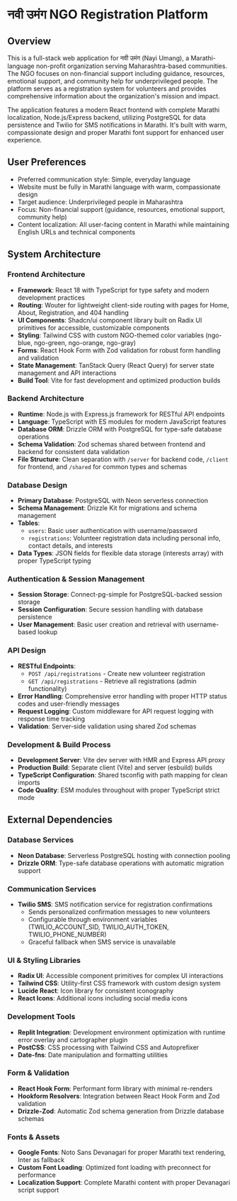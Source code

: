 # नवी उमंग NGO Registration Platform

## Overview

This is a full-stack web application for नवी उमंग (Nayi Umang), a Marathi-language non-profit organization serving Maharashtra-based communities. The NGO focuses on non-financial support including guidance, resources, emotional support, and community help for underprivileged people. The platform serves as a registration system for volunteers and provides comprehensive information about the organization's mission and impact.

The application features a modern React frontend with complete Marathi localization, Node.js/Express backend, utilizing PostgreSQL for data persistence and Twilio for SMS notifications in Marathi. It's built with warm, compassionate design and proper Marathi font support for enhanced user experience.

## User Preferences

- Preferred communication style: Simple, everyday language
- Website must be fully in Marathi language with warm, compassionate design
- Target audience: Underprivileged people in Maharashtra
- Focus: Non-financial support (guidance, resources, emotional support, community help)
- Content localization: All user-facing content in Marathi while maintaining English URLs and technical components

## System Architecture

### Frontend Architecture
- **Framework**: React 18 with TypeScript for type safety and modern development practices
- **Routing**: Wouter for lightweight client-side routing with pages for Home, About, Registration, and 404 handling
- **UI Components**: Shadcn/ui component library built on Radix UI primitives for accessible, customizable components
- **Styling**: Tailwind CSS with custom NGO-themed color variables (ngo-blue, ngo-green, ngo-orange, ngo-gray)
- **Forms**: React Hook Form with Zod validation for robust form handling and validation
- **State Management**: TanStack Query (React Query) for server state management and API interactions
- **Build Tool**: Vite for fast development and optimized production builds

### Backend Architecture
- **Runtime**: Node.js with Express.js framework for RESTful API endpoints
- **Language**: TypeScript with ES modules for modern JavaScript features
- **Database ORM**: Drizzle ORM with PostgreSQL for type-safe database operations
- **Schema Validation**: Zod schemas shared between frontend and backend for consistent data validation
- **File Structure**: Clean separation with `/server` for backend code, `/client` for frontend, and `/shared` for common types and schemas

### Database Design
- **Primary Database**: PostgreSQL with Neon serverless connection
- **Schema Management**: Drizzle Kit for migrations and schema management
- **Tables**:
  - `users`: Basic user authentication with username/password
  - `registrations`: Volunteer registration data including personal info, contact details, and interests
- **Data Types**: JSON fields for flexible data storage (interests array) with proper TypeScript typing

### Authentication & Session Management
- **Session Storage**: Connect-pg-simple for PostgreSQL-backed session storage
- **Session Configuration**: Secure session handling with database persistence
- **User Management**: Basic user creation and retrieval with username-based lookup

### API Design
- **RESTful Endpoints**: 
  - `POST /api/registrations` - Create new volunteer registration
  - `GET /api/registrations` - Retrieve all registrations (admin functionality)
- **Error Handling**: Comprehensive error handling with proper HTTP status codes and user-friendly messages
- **Request Logging**: Custom middleware for API request logging with response time tracking
- **Validation**: Server-side validation using shared Zod schemas

### Development & Build Process
- **Development Server**: Vite dev server with HMR and Express API proxy
- **Production Build**: Separate client (Vite) and server (esbuild) builds
- **TypeScript Configuration**: Shared tsconfig with path mapping for clean imports
- **Code Quality**: ESM modules throughout with proper TypeScript strict mode

## External Dependencies

### Database Services
- **Neon Database**: Serverless PostgreSQL hosting with connection pooling
- **Drizzle ORM**: Type-safe database operations with automatic migration support

### Communication Services
- **Twilio SMS**: SMS notification service for registration confirmations
  - Sends personalized confirmation messages to new volunteers
  - Configurable through environment variables (TWILIO_ACCOUNT_SID, TWILIO_AUTH_TOKEN, TWILIO_PHONE_NUMBER)
  - Graceful fallback when SMS service is unavailable

### UI & Styling Libraries
- **Radix UI**: Accessible component primitives for complex UI interactions
- **Tailwind CSS**: Utility-first CSS framework with custom design system
- **Lucide React**: Icon library for consistent iconography
- **React Icons**: Additional icons including social media icons

### Development Tools
- **Replit Integration**: Development environment optimization with runtime error overlay and cartographer plugin
- **PostCSS**: CSS processing with Tailwind CSS and Autoprefixer
- **Date-fns**: Date manipulation and formatting utilities

### Form & Validation
- **React Hook Form**: Performant form library with minimal re-renders
- **Hookform Resolvers**: Integration between React Hook Form and Zod validation
- **Drizzle-Zod**: Automatic Zod schema generation from Drizzle database schemas

### Fonts & Assets
- **Google Fonts**: Noto Sans Devanagari for proper Marathi text rendering, Inter as fallback
- **Custom Font Loading**: Optimized font loading with preconnect for performance
- **Localization Support**: Complete Marathi content with proper Devanagari script support